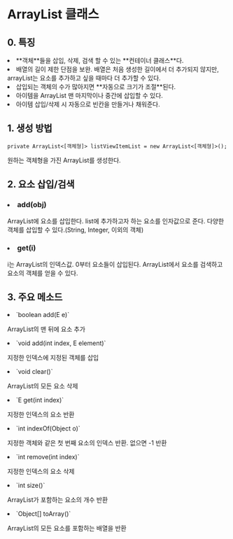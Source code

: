 # ArrayList 클래스

## 0. 특징
<li> **객체**들을 삽입, 삭제, 검색 할 수 있는 **컨테이너 클래스**다.
<li> 배열의 길이 제한 단점을 보완. 배열은 처음 생성한 길이에서 더 추가되지 않지만, arrayList는 요소를 추가하고 싶을 때마다 더 추가할 수 있다.
<li> 삽입되는 객체의 수가 많아지면 **자동으로 크기가 조절**된다.
<li> 아이템을 ArrayList 맨 마지막이나 중간에 삽입할 수 있다.
<li> 아이템 삽입/삭제 시 자동으로 빈칸을 만들거나 채워준다.

## 1. 생성 방법

    private ArrayList<[객체형]> listViewItemList = new ArrayList<[객체형]>();

원하는 객체형을 가진 ArrayList를 생성한다.

## 2. 요소 삽입/검색
### <li> add(obj)
ArrayList에 요소를 삽입한다. list에 추가하고자 하는 요소를 인자값으로 준다.
다양한 객체를 삽입할 수 있다.(String, Integer, 이외의 객체)
### <li> get(i)
i는 ArrayList의 인덱스값. 0부터 요소들이 삽입된다.
ArrayList에서 요소를 검색하고 요소의 객체를 얻을 수 있다.

## 3. 주요 메소드
<li> `boolean add(E e)`

ArrayList의 맨 뒤에 요소 추가
<li>`void add(int index, E element)`

지정한 인덱스에 지정된 객체를 삽입
<li> `void clear()`

ArrayList의 모든 요소 삭제
<li>`E get(int index)`

지정한 인덱스의 요소 반환
<li>`int indexOf(Object o)`

지정한 객체와 같은 첫 번째 요소의 인덱스 반환. 없으면 -1 반환
<li> `int remove(int index)`

지정한 인덱스의 요소 삭제
<li> `int size()`

ArrayList가 포함하는 요소의 개수 반환
<li> `Object[] toArray()`

ArrayList의 모든 요소를 포함하는 배열을 반환
